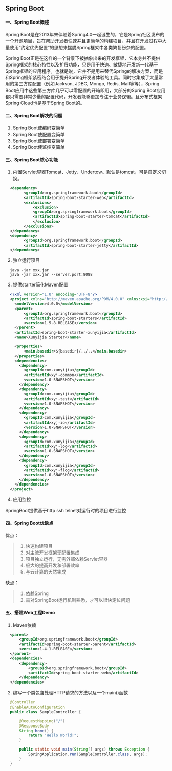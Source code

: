 ## Spring Boot

#### 一、Spring Boot概述
Spring Boot是在2013年末伴随着Spring4.0一起诞生的，它是Spring社区发布的一个开源项目，旨在帮助开发者快速并且更简单的构建项目，并且在开发过程中大量使用“约定优先配置”的思想来摆脱Spring框架中各类繁复纷杂的配置。

Spring Boot正是在这样的一个背景下被抽象出来的开发框架，它本身并不提供Spring框架的核心特性以及扩展功能，只是用于快速、敏捷地开发新一代基于Spring框架的应用程序。也就是说，它并不是用来替代Spring的解决方案，而是和Spring框架紧密结合用于提升Spring开发者体验的工具。同时它集成了大量常用的第三方库配置（例如Jackson, JDBC, Mongo, Redis, Mail等等），Spring Boot应用中这些第三方库几乎可以零配置的开箱即用，大部分的Spring Boot应用都只需要非常少量的配置代码，开发者能够更加专注于业务逻辑。且分布式框架Spring Cloud也是基于Spring Boot的。

#### 二、Spring Boot解决的问题
  1. Spring Boot使编码变简单
  2. Spring Boot使配置变简单
  3. Spring Boot使部署变简单
  4. Spring Boot使监控变简单

#### 三、Spring Boot核心功能
1. 内置Servlet容器Tomcat、Jetty、Undertow。默认是tomcat，可是自定义切换。
```xml
  <dependency>
        <groupId>org.springframework.boot</groupId>
        <artifactId>spring-boot-starter-web</artifactId>
        <exclusions>
            <exclusion>
            <groupId>org.springframework.boot</groupId>
            <artifactId>spring-boot-starter-tomcat</artifactId>
            </exclusion>
        </exclusions>
  </dependency>
  <dependency>
        <groupId>org.springframework.boot</groupId>
        <artifactId>spring-boot-starter-jetty</artifactId>
  </dependency>
```

2. 独立运行项目
```script
  java -jar xxx.jar
  java -jar xxx.jar --server.port:8088
```

3. 提供starter简化Maven配置
```xml
  <?xml version="1.0" encoding="UTF-8"?>
  <project xmlns="http://maven.apache.org/POM/4.0.0" xmlns:xsi="http://www.w3.org/2001/XMLSchema-instance" xsi:schemaLocation="http://maven.apache.org/POM/4.0.0 http://maven.apache.org/xsd/maven-4.0.0.xsd">
  	<modelVersion>4.0.0</modelVersion>
  	<parent>
  		<groupId>org.springframework.boot</groupId>
  		<artifactId>spring-boot-starters</artifactId>
  		<version>1.5.8.RELEASE</version>
  	</parent>
  	<artifactId>spring-boot-starter-xunyijia</artifactId>
  	<name>Xunyijia Starter</name>

  	<properties>
  		<main.basedir>${basedir}/../..</main.basedir>
  	</properties>
  	<dependencies>
      <dependency>
        <groupId>com.xunyijia</groupId>
        <artifactId>xyj-common</artifactId>
        <version>1.0-SNAPSHOT</version>
      </dependency>
      <dependency>
        <groupId>com.xunyijia</groupId>
        <artifactId>xyj-test</artifactId>
        <version>1.0-SNAPSHOT</version>
      </dependency>
      <dependency>
        <groupId>com.xunyijia</groupId>
        <artifactId>xyj-io</artifactId>
        <version>1.0-SNAPSHOT</version>
      </dependency>
      <dependency>
        <groupId>com.xunyijia</groupId>
        <artifactId>xyj-log</artifactId>
        <version>1.0-SNAPSHOT</version>
      </dependency>
      <dependency>
        <groupId>com.xunyijia</groupId>
        <artifactId>xyj-flog</artifactId>
        <version>1.0-SNAPSHOT</version>
      </dependency>
  	</dependencies>
  </project>
```
4. 应用监控

  SpringBoot提供基于http ssh telnet对运行时的项目进行监控

#### 四、Spring Boot优缺点

优点：
> 1. 快速构建项目
> 2. 对主流开发框架无配置集成
> 3. 项目独立运行，无需外部依赖Servlet容器
> 4. 极大的提高开发和部署效率
> 5. 与云计算的天然集成

缺点：
> 1. 依赖Spring
> 2. 需对SpringBoot运行机制熟悉，才可以很快定位问题


#### 五、搭建Web工程Demo
1. Maven依赖
```xml
  <parent>
      <groupId>org.springframework.boot</groupId>
      <artifactId>spring-boot-starter-parent</artifactId>
      <version>1.4.1.RELEASE</version>
  </parent>
  <dependencies>
      <dependency>
          <groupId>org.springframework.boot</groupId>
          <artifactId>spring-boot-starter-web</artifactId>
      </dependency>
  </dependencies>
```

2. 编写一个类包含处理HTTP请求的方法以及一个main()函数
```java
  @Controller
  @EnableAutoConfiguration
  public class SampleController {

      @RequestMapping("/")
      @ResponseBody
      String home() {
          return "Hello World!";
      }

      public static void main(String[] args) throws Exception {
          SpringApplication.run(SampleController.class, args);
      }
  }
```
